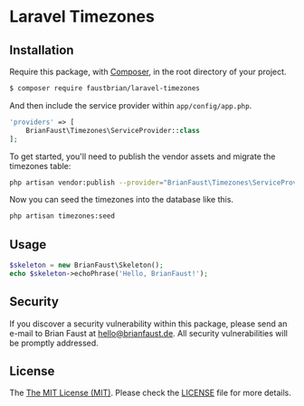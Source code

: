 # Laravel Timezones

## Installation

Require this package, with [Composer](https://getcomposer.org/), in the root directory of your project.

``` bash
$ composer require faustbrian/laravel-timezones
```

And then include the service provider within `app/config/app.php`.

``` php
'providers' => [
    BrianFaust\Timezones\ServiceProvider::class
];
```

To get started, you'll need to publish the vendor assets and migrate the timezones table:

```bash
php artisan vendor:publish --provider="BrianFaust\Timezones\ServiceProvider" && php artisan migrate
```

Now you can seed the timezones into the database like this.

```bash
php artisan timezones:seed
```

## Usage

``` php
$skeleton = new BrianFaust\Skeleton();
echo $skeleton->echoPhrase('Hello, BrianFaust!');
```

## Security

If you discover a security vulnerability within this package, please send an e-mail to Brian Faust at hello@brianfaust.de. All security vulnerabilities will be promptly addressed.

## License

The [The MIT License (MIT)](LICENSE). Please check the [LICENSE](LICENSE) file for more details.
